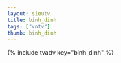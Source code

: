 ```yaml
--- 
layout: sieutv
title: binh_dinh
tags: ["vntv"]
thumb: binh_dinh
---
```

{% include tvadv key="binh_dinh" %}
